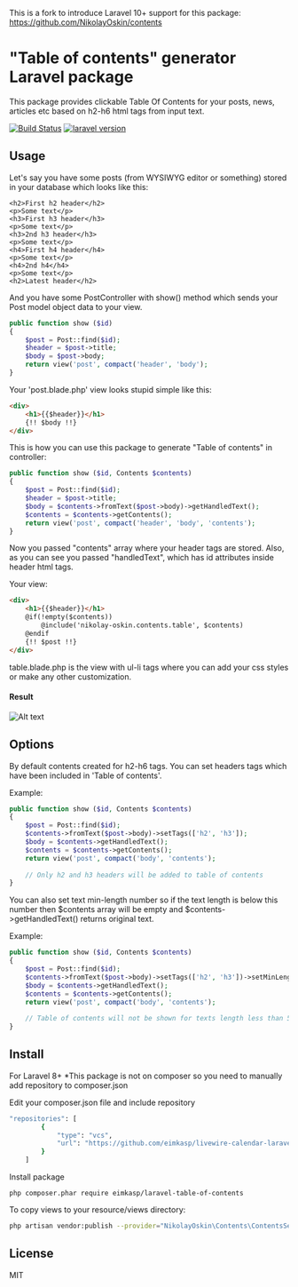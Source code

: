 This is a fork to introduce Laravel 10+ support for this package: https://github.com/NikolayOskin/contents


# "Table of contents" generator Laravel package

This package provides clickable Table Of Contents for your posts, news, articles etc based on h2-h6 html tags from input text.

[![Build Status](https://travis-ci.org/NikolayOskin/contents.svg?branch=master)](https://travis-ci.org/NikolayOskin/contents)
[![laravel version](https://img.shields.io/badge/Laravel%20version-≧5.5-red.svg)](https://github.com/NikolayOskin/contents)

## Usage

Let's say you have some posts (from WYSIWYG editor or something) stored in your database which looks like this:

    <h2>First h2 header</h2>
    <p>Some text</p>    
    <h3>First h3 header</h3>
    <p>Some text</p>    
    <h3>2nd h3 header</h3>
    <p>Some text</p>    
    <h4>First h4 header</h4>
    <p>Some text</p>
    <h4>2nd h4</h4>
    <p>Some text</p>
    <h2>Latest header</h2>

And you have some PostController with show() method which sends your Post model object data to your view.
```php
public function show ($id)
{
    $post = Post::find($id);
    $header = $post->title;
    $body = $post->body;
    return view('post', compact('header', 'body');
}
```

Your 'post.blade.php' view looks stupid simple like this:
```html
<div>
    <h1>{{$header}}</h1>
    {!! $body !!}
</div>
```

This is how you can use this package to generate "Table of contents" in controller:

```php
public function show ($id, Contents $contents)
{
    $post = Post::find($id);
    $header = $post->title;
    $body = $contents->fromText($post->body)->getHandledText();
    $contents = $contents->getContents();
    return view('post', compact('header', 'body', 'contents');
}
```

Now you passed "contents" array where your header tags are stored. Also, as you can see you passed "handledText", which has id attributes inside header html tags.

Your view:

```html
<div>
    <h1>{{$header}}</h1>
    @if(!empty($contents))
        @include('nikolay-oskin.contents.table', $contents)
    @endif
    {!! $post !!}
</div>
```

table.blade.php is the view with ul-li tags where you can add your css styles or make any other customization.

#### Result
![Alt text](http://joxi.ru/gmvBYaNHqZ0pdm.png "Optional title")

## Options
By default contents created for h2-h6 tags. You can set headers tags which have been included in 'Table of contents'.

Example:
```php
public function show ($id, Contents $contents)
{
    $post = Post::find($id);
    $contents->fromText($post->body)->setTags(['h2', 'h3']);
    $body = $contents->getHandledText();
    $contents = $contents->getContents(); 
    return view('post', compact('body', 'contents');
    
    // Only h2 and h3 headers will be added to table of contents
}    
```

You can also set text min-length number so if the text length is below this number then $contents array will be empty and $contents->getHandledText() returns original text.

Example:
```php
public function show ($id, Contents $contents)
{
    $post = Post::find($id);
    $contents->fromText($post->body)->setTags(['h2', 'h3'])->setMinLength(5000);
    $body = $contents->getHandledText();
    $contents = $contents->getContents();
    return view('post', compact('body', 'contents');
    
    // Table of contents will not be shown for texts length less than 5000 chars.
}    
```

## Install

For Laravel 8+
*This package is not on composer so you need to manually add repository to composer.json

Edit your composer.json file and include repository 

```sh
"repositories": [
        {
            "type": "vcs",
            "url": "https://github.com/eimkasp/livewire-calendar-laravel-10"
        }
    ]
```

Install package

```
php composer.phar require eimkasp/laravel-table-of-contents
```

To copy views to your resource/views directory:

```sh
php artisan vendor:publish --provider="NikolayOskin\Contents\ContentsServiceProvider"
```

## License

MIT
